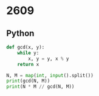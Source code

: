 # 2609

## Python

```python
def gcd(x, y):
    while y:
        x, y = y, x % y
    return x

N, M = map(int, input().split())
print(gcd(N, M))
print(N * M // gcd(N, M))
```
